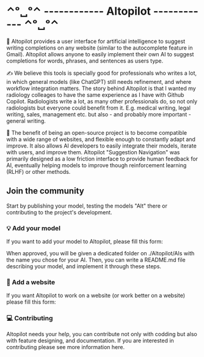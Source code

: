# ⌃ᵒ␣ᵒ⌃ ------------   Altopilot   ------------ ⌃ᵒ␣ᵒ⌃

🤖 Altopilot provides a user interface for artificial intelligence to suggest writing completions on any website (similar to the autocomplete feature in Gmail). Altopilot allows anyone to easily implement their own AI to suggest completions for words, phrases, and sentences as users type.

✍️ We believe this tools is specially good for professionals who writes a lot, in which general models (like ChatGPT) still needs refinement, and where workflow integration matters. The story behind Altopilot is that I wanted my radiology colleages to have the same experience as I have with Github Copilot. Radiologists write a lot, as many other professionals do, so not only radiologists but everyone could benefit from it. E.g. medical writing, legal writing, sales, management etc. but also - and probably more important - general writing.

👐 The benefit of being an open-source project is to become compatible with a wide range of websites, and flexible enough to constantly adapt and improve. It also allows AI developers to easily integrate their models, iterate with users, and improve them. Altopilot "Suggestion Navigation" was primarily designed as a low friction interface to provide human feedback for AI, eventually helping models to improve though reinforcement learning (RLHF) or other methods.

## Join the community

Start by publishing your model, testing the models "Alt" there or contributing to the project's development.


### 💡 Add your model

If you want to add your model to Altopilot, please fill this form:

When approved, you will be given a dedicated folder on ./Altopilot/AIs with the name you chose for your AI. Then, you can write a README.md file describing your model, and implement it through these steps.

### 🎨 Add a website

If you want Altopilot to work on a website (or work better on a website) please fill this form: 

### 💻 Contributing

Altopilot needs your help, you can contribute not only with codding but also with feature designing, and documentation. If you are interested in contributing please see more information here. 
